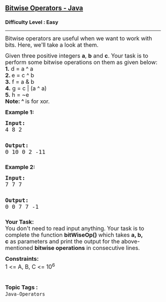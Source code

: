 <h2><a href="https://www.geeksforgeeks.org/problems/bitwise-operators-java/1?utm_source=geeksforgeeks&utm_medium=article_practice_tab&utm_campaign=article_practice_tab">Bitwise Operators - Java</a></h2><h3>Difficulty Level : Easy</h3><hr><div class="problems_problem_content__Xm_eO"><p><span style="font-size:18px">Bitwise operators are useful when we want to work with bits. Here, we'll take a look at them.</span></p>

<p><span style="font-size:18px">Given three positive integers <strong>a</strong>, <strong>b</strong> and <strong>c</strong>. Your task is to perform some bitwise operations on them as given below:<br>
<strong>1.</strong> d = a ^ a<br>
<strong>2. </strong>e = c ^ b<br>
<strong>3.</strong> f = a &amp; b<br>
<strong>4.</strong> g = c | (a ^ a)<br>
<strong>5.</strong>&nbsp;h&nbsp;= ~e<br>
<strong>Note: ^ </strong>is for xor.</span></p>

<p><strong><span style="font-size:18px">Example 1:</span></strong></p>

<div class="problemQuestion">
<div class="problemQuestion">
<pre><span style="font-size:18px"><strong>Input:</strong>
4 8 2</span>

<span style="font-size:18px"><strong>Output:</strong></span>
<span style="font-size:18px">0
10
0
2
-11</span></pre>

<p><strong><span style="font-size:18px">Example 2:</span></strong></p>

<div class="problemQuestion">
<div class="problemQuestion">
<pre><span style="font-size:18px"><strong>Input:</strong>
7 7 7</span>

<span style="font-size:18px"><strong>Output:</strong></span>
<span style="font-size:18px">0
0
7
7
-1</span></pre>
</div>
</div>
</div>

<p><span style="font-size:18px"><strong>Your Task:</strong><br>
You don't need to read input&nbsp;anything. Your task is to complete the function <strong>bitWiseOp()</strong>&nbsp;which takes <strong>a, b, c</strong>&nbsp;as&nbsp;parameters&nbsp;and print the output for the above-mentioned <strong>bitwise operations</strong>&nbsp;in consecutive lines.</span></p>

<p><span style="font-size:18px"><strong>Constraints:</strong><br>
1 &lt;= A, B, C &lt;= 10<sup>6</sup></span>&nbsp;</p>
</div>
</div><br><p><span style=font-size:18px><strong>Topic Tags : </strong><br><code>Java-Operators</code>&nbsp;